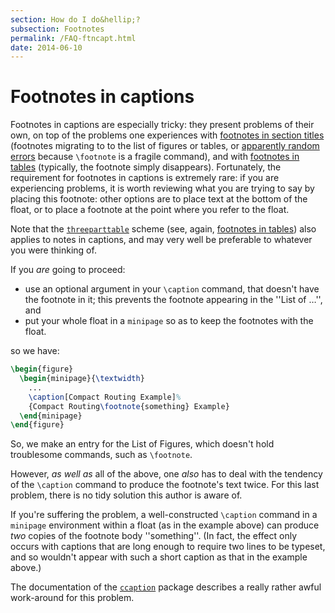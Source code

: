 ```yaml
---
section: How do I do&hellip;?
subsection: Footnotes
permalink: /FAQ-ftncapt.html
date: 2014-06-10
---
```


# Footnotes in captions

Footnotes in captions are especially tricky: they present problems of
their own, on top of the problems one experiences with
[footnotes in section titles](FAQ-ftnsect.md) (footnotes migrating to
to the list of figures or tables, or 
[apparently random errors](FAQ-extrabrace.md) because
`\footnote` is a fragile command), and with 
[footnotes in tables](FAQ-footintab.md) (typically, the footnote
simply disappears).  Fortunately, the requirement for footnotes in
captions is extremely rare: if you are experiencing problems, it is
worth reviewing what you are trying to say by placing this footnote:
other options are to place text at the bottom of the float, or to
place a footnote at the point where you refer to the float.

Note that the [`threeparttable`](https://ctan.org/pkg/threeparttable) scheme (see, again, 
[footnotes in tables](FAQ-footintab.md)) also applies
to notes in captions, and may very well be preferable to whatever you
were thinking of.

If you _are_ going to proceed:
  

-  use an optional argument in your `\caption` command, that
    doesn't have the footnote in it; this prevents the footnote
    appearing in the ''List of &hellip;'', and
-  put your whole float in a `minipage` so as to keep
    the footnotes with the float.

so we have:
```latex
\begin{figure}
  \begin{minipage}{\textwidth}
    ...
    \caption[Compact Routing Example]%
    {Compact Routing\footnote{something} Example}
  \end{minipage}
\end{figure}
```
So, we make an entry for the List of Figures, which doesn't hold
troublesome commands, such as `\footnote`.

However, _as well as_ all of the above, one _also_ has to
deal with the tendency of the `\caption` command to produce the
footnote's text twice.  For this last problem, there is no tidy
solution this author is aware of.

If you're suffering the problem, a well-constructed `\caption`
command in a `minipage` environment within a float (as
in the example above) can produce _two_ copies of the footnote
body ''something''. (In fact, the effect only occurs with captions that are
long enough to require two lines to be typeset, and so wouldn't appear
with such a short caption as that in the example above.)

The documentation of the [`ccaption`](https://ctan.org/pkg/ccaption) package describes a really
rather awful work-around for this problem.

